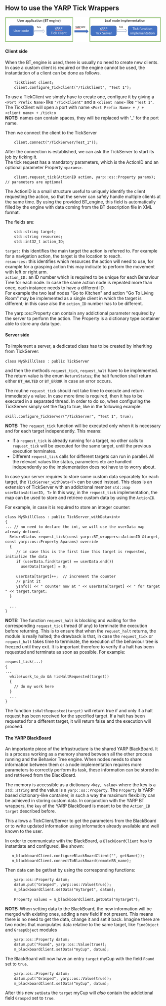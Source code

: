## How to use the YARP Tick Wrappers

![](/doc/basic_BT_wrappers.png)

#### Client side
When the BT_engine is used, there is usually no need to create new clients. 
In case a custom client is required or the engine cannot be used, the instantiation of a client can be done as follows.

```
    TickClient client;
    client.configure_TickClient("/TickClient", "Test 1");
```

To use a TickClient we simply have to create one,  configure it by giving a `<Port Prefix Name>` like `"/TickClient"` 
and a `<client name>` like `"Test 1"`. The TickClient will open a port with name `<Port Prefix Name> + / + <client name> + /tick:o`
<br> **NOTE:** names can contain spaces, they will be replaced with '_' for the port name.

Then we connect the client to the TickServer
```
    client.connect("/TickServer/Test_1"));
```
    
After the connection is established, we can ask the TickServer to start its job by ticking it.<br>
The tick request has a mandatory parameters, which is the ActionID <action> and an optional parameter Property `<params>`.

```
    client.request_tick(ActionID action, yarp::os::Property params);  // parameters are optional
```

The ActionID is a small structure useful to uniquely identify the client requesting the action, so that the server can safely  handle multiple clients at the same time. 
By using the provided BT_engine, this field is automatically filled by the engine with data coming from the BT description file in XML format. 

The fields are:
```
    std::string target;
    std::string resources;
    std::int32_t action_ID;
```

`target:` this identifies the main target the action is referred to. For example for a navigation action, the target is the location to reach. <br>
`resources:` this identifies which resources the action will need to use, for example for a grasping action this may indicate to perform the movement with left or right arm. <br>
`action_ID:` an ID number which is required to be unique for each Behaviour Tree for each node. In case the same action node is repeated more than once, each instance needs to have a different ID. <br>
For example the two leaf nodes "Go to Kitchen" and action "Go To Living Room" may be implemented as a single client 
in which the target is different; in this case also the `action_ID` number has to be different.

The yarp::os::Property <params> can contain any addictional parameter required by the server to perform the action. The Property is a dictionary type container able to store any data type.

#### Server side

To implement a server, a dedicated class has to be created by inheriting from TickServer:

`class MySkillClass : public TickServer` 

and then the methods `request_tick`, `request_halt` have to be implemented. 
The return value is the enum `ReturnStatus`; the halt function shall return either `BT_HALTED` or `BT_ERROR` in case an error occurs.

The routine `request_tick` should not take time to execute and return immediately a value. In case more time is required, 
then it has to be executed in a separated thread. In order to do so, when configuring the TickServer simply set the <threaded>
flag to true, like in the following example.

`skill.configure_TickServer("/TickServer", "Test 1", true);`

**NOTE:** The `request_tick` function will be executed only when it is necessary and for each target independently. 
This means:
- If a `request_tick` is already running for a target, no other calls to `request_tick` will be executed for the same target, until the previous execution terminates.
- Different `request_tick` calls for different targets can run in parallel. All the relevant values like status, parameters etc are 
  handled independently so the implementation does not have to to worry about.
  
  
In case your server requires to store some custom data separately for each target, the `TickServer_withData<T>` can be used instead.
This class is an extension of TickServer with an addictional member `std::map userData<ActionID, T>` 
In this way, in the `request_tick` implementation, the map can be used to store and retrieve custom data by using the `ActionID`.
  
For example, in case it is required to store an integer counter: 
```
class MySkillClass : public TickServer_withData<int>
{
... // no need to declare the int, we will use the userData map already defined.
  ReturnStatus request_tick(const yarp::BT_wrappers::ActionID &target, const yarp::os::Property &params) override
  {
     // in case this is the first time this target is requested, initialize the data
     if (userData.find(target) == userData.end())
       userData[target] = 0;
  
     userData[target]++;  // increment the counter
     // print it
     yInfo() << " counter now at " << userData[target] << " for target " << target.target;
  }
  
  ...
}
 ```
 
**NOTE:** The function `request_halt` is blocking and waiting for the corresponding `request_tick` thread (if any) to terminate the execution before returning. This is to ensure that when the `request_halt` returns, the module is really halted; 
the drawback is that, in case the `request_tick` or `request_halt` takes time to terminate, the execution of the behaviour tree is freezed until they exit.
It is important therefore to verify if a halt has been requested and terminate as soon as possible. For example:
``` 
request_tick(...)
{
...
  while(work_to_do && !isHaltRequested(target))
  {
    // do my work here
  }
  ...
}
```
The function `isHaltRequested(target)` will return true if and only if a halt request has been received for the specified target. If a halt has been requested for a different target, it will return false and the execution will proceed.


#### The YARP BlackBoard

An importante piece of the infrastructure is the shared YARP BlackBoard. It is a process working as a memory shared between all the other process running and the Behavior Tree engine.
When nodes needs to share information between them or a node implementation requires more parameters to correctly perform its task, these information can be stored in and retrieved from the BlackBoard.

The memory is accessible as a dictionary `<key, value>` where the key is a `std::string` and the value is a `yarp::os::Property`. The `Property` is YARP-based dictionary-like container, in such a way the maximum flexibility can be achieved in storing custom data.
In conjunction with the YARP BT wrappers, the `key` of the YARP BlackBoard is meant to be the `Action_ID target` described before.

This allows a TickClient/Server to get the parameters from the BlackBoard or to write updated information using information already available and well known to the user.

In order to communicate with the BlackBoard, a `BlackBoardClient` has to instantiate and configured, like shown:
```
   m_blackboardClient.configureBlackBoardClient("", getName());
   m_blackboardClient.connectToBlackBoard(remoteBB_name);
```

Then data can be get/set by using the corresponding functions:
```
    yarp::os::Property datum;
    datum.put("Grasped", yarp::os::Value(true));
    m_blackboardClient.setData("myTarget", datum);

    Property values = m_blackboardClient.getData("myTarget");
```

**NOTE:** When setting data to the BlackBoard, the new information will be merged with existing ones, adding a new field if not present. This means there is no need to get the data, change it and set it back.
Imagine there are two nodes that manipulates data relative to the same target, like `FindObject` and `GraspObject` modules

```
    yarp::os::Property datum;
    datum.put("Found", yarp::os::Value(true));
    m_blackboardClient.setData("myCup", datum);
```
The BlackBoard will now have an entry `target` myCup with the field `Found` set to `true`.

```
    yarp::os::Property datum;
    datum.put("Grasped", yarp::os::Value(true));
    m_blackboardClient.setData("myCup", datum);
```
After this new `setData` the `target` myCup will *also* contain the addictional field `Grasped` set to `true`.

